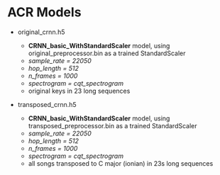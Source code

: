 # ACR Models

- original_crnn.h5
  - **CRNN_basic_WithStandardScaler** model, using original_preprocessor.bin as a trained StandardScaler
  - *sample_rate = 22050*
  - *hop_length = 512*
  - *n_frames = 1000*
  - *spectrogram = cqt_spectrogram*
  - original keys in 23 long sequences

- transposed_crnn.h5
  - **CRNN_basic_WithStandardScaler** model, using transposed_preprocessor.bin as a trained StandardScaler
  - *sample_rate = 22050*
  - *hop_length = 512*
  - *n_frames = 1000*
  - *spectrogram = cqt_spectrogram*
  - all songs transposed to C major (ionian) in 23s long sequences